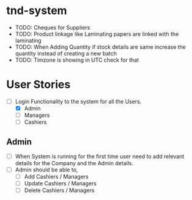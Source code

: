 # tnd-system

-   TODO: Cheques for Suppliers
-   TODO: Product linkage like Laminating papers are linked with the laminating
-   TODO: When Adding Quantity if stock details are same increase the quantity instead of creating a new batch
-   TODO: Timzone is showing in UTC check for that

# User Stories
- [ ] Login Functionality to the system for all the Users.
  - [x] Admin
  - [ ] Managers
  - [ ] Cashiers

## Admin
- [ ] When System is running for the first time user need to add relevant details for the Company and the Admin details.
- [ ] Admin should be able to,
  - [ ] Add Cashiers / Managers
  - [ ] Update Cashiers / Managers
  - [ ] Delete Cashiers / Managers
